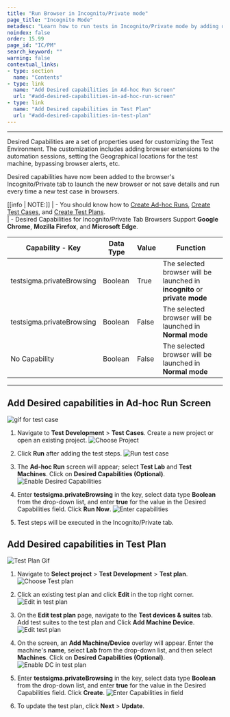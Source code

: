 ```yaml
---
title: "Run Browser in Incognito/Private mode"
page_title: "Incognito Mode"
metadesc: "Learn how to run tests in Incognito/Private mode by adding desired capabilities in Ad-hoc Run Screen/Test Plan in Testsigma Application."
noindex: false
order: 15.99
page_id: "IC/PM"
search_keyword: ""
warning: false
contextual_links:
- type: section
  name: "Contents"
- type: link
  name: "Add Desired capabilities in Ad-hoc Run Screen"
  url: "#add-desired-capabilities-in-ad-hoc-run-screen"
- type: link
  name: "Add Desired capabilities in Test Plan"
  url: "#add-desired-capabilities-in-test-plan"
---
```


---
Desired Capabilities are a set of properties used for customizing the Test Environment. The customization includes adding browser extensions to the automation sessions, setting the Geographical locations for the test machine, bypassing browser alerts, etc.

Desired capabilities have now been added to the browser's Incognito/Private tab to launch the new browser or not save details and run every time a new test case in browsers.

[[info | NOTE:]]
| - You should know how to [Create Ad-hoc Runs](https://testsigma.com/docs/runs/adhoc-runs/), [Create Test Cases](https://testsigma.com/docs/test-cases/manage/add-edit-delete/#creating-a-test-case), and [Create Test Plans](https://testsigma.com/docs/test-management/test-plans/overview/).<br>
| - Desired Capabilities for Incognito/Private Tab Browsers Support **Google Chrome**, **Mozilla Firefox**, and **Microsoft Edge**.

|Capability - Key|Data Type|Value|Function|
|---|---|---|---|
|testsigma.privateBrowsing|Boolean|True|The selected browser will be launched in **incognito** or **private mode**|
|testsigma.privateBrowsing|Boolean|False|The selected browser will be launched in **Normal mode**|
|No Capability|Boolean|False|The selected browser will be launched in **Normal mode**| 

---
## **Add Desired capabilities in Ad-hoc Run Screen**

![gif for test case](https://s3.amazonaws.com/static-docs.testsigma.com/new_images/projects/overview/dc_ad_hoc_run.gif)

1. Navigate to **Test Development** > **Test Cases**. Create a new project or open an existing project.
![Choose Project](https://s3.amazonaws.com/static-docs.testsigma.com/new_images/projects/overview/testcase_dc.png)

2. Click **Run** after adding the test steps.
![Run test case](https://s3.amazonaws.com/static-docs.testsigma.com/new_images/projects/overview/run_testcase_dc.png)

3. The **Ad-hoc Run** screen will appear; select **Test Lab** and **Test Machines**. Click on **Desired Capabilities (Optional)**.
![Enable Desired Capabilities](https://s3.amazonaws.com/static-docs.testsigma.com/new_images/projects/overview/ad_hoc_run_e_dc.png)

4. Enter **testsigma.privateBrowsing** in the key, select data type **Boolean** from the drop-down list, and enter **true** for the value in the Desired Capabilities field. Click **Run Now**.
![Enter capabilities](https://s3.amazonaws.com/static-docs.testsigma.com/new_images/projects/overview/capabilities_adhocrun_dc.png)

5. Test steps will be executed in the Incognito/Private tab.

## **Add Desired capabilities in Test Plan**

![Test Plan Gif](https://s3.amazonaws.com/static-docs.testsigma.com/new_images/projects/overview/dcd_ad_testplan.gif)

1. Navigate to **Select project** > **Test Development** > **Test plan**.
![Choose Test plan](https://s3.amazonaws.com/static-docs.testsigma.com/new_images/projects/overview/testplan_dc.png)

2. Click an existing test plan and click **Edit** in the top right corner.
![Edit in test plan](https://s3.amazonaws.com/static-docs.testsigma.com/new_images/projects/overview/testplanedit_dc.png)

3. On the **Edit test plan** page, navigate to the **Test devices & suites** tab. Add test suites to the test plan and Click **Add Machine Device**.
![Edit test plan](https://s3.amazonaws.com/static-docs.testsigma.com/new_images/projects/overview/edittestplan_dc.png)

4.  On the screen, an **Add Machine/Device** overlay will appear. Enter the machine's **name**, select **Lab** from the drop-down list, and then select **Machines**. Click on **Desired Capabilities (Optional)**.
![Enable DC in test plan](https://s3.amazonaws.com/static-docs.testsigma.com/new_images/projects/overview/desired_capabilities_testplan_dc.png)

5. Enter **testsigma.privateBrowsing** in the key, select data type **Boolean** from the drop-down list, and enter **true** for the value in the Desired Capabilities field. Click **Create**.
![Enter Capabilities in field](https://s3.amazonaws.com/static-docs.testsigma.com/new_images/projects/overview/desired_capabilities_field_testplan_dc.png)

6. To update the test plan, click **Next** > **Update**.